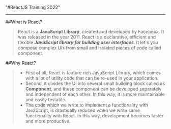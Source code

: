 "#ReactJS Training 2022" 
<hr/>

##What is React?  
> React is a **JavaScript Library**, created and developed by Facebook. It was released in the year 2011. React is a declarative, efficient and flexible ***JavaScript library for building user interfaces***. It let's you compose complex UIs from small and isolated pieces of code called component.  

##Why React?
> - First of all, React is feature rich JavaScript Library, which comes with a lot of utility code that can be re-used in your application.
> - Second, it divides the UI into several small building block called as **Component**, and these component can be developed separately and independent of each other. In this way, it is more maintainable and easily testable.
> - The code which we write to implement a functionality with JavaScript, is drastically reduced when we write same functionality with React. In this way, development becomes faster and more productive.

